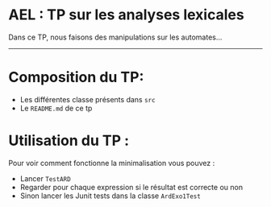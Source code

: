 AEL : TP sur les analyses lexicales
===================

Dans ce TP, nous faisons des manipulations sur les automates...

----------

# Composition du TP:

- Les différentes classe présents dans `src`
- Le `README.md` de ce tp

# Utilisation du TP :

Pour voir comment fonctionne la minimalisation vous pouvez :

- Lancer `TestARD`
- Regarder pour chaque expression si le résultat est correcte ou non
- Sinon lancer les Junit tests dans la classe `ArdExo1Test`



